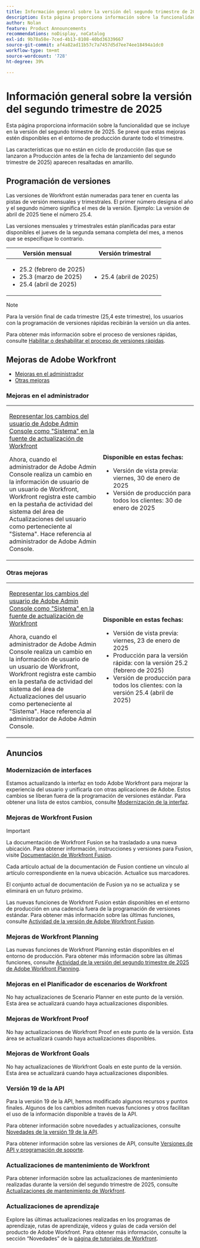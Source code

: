 ```yaml
---
title: Información general sobre la versión del segundo trimestre de 2025
description: Esta página proporciona información sobre la funcionalidad que se incluye en la versión del segundo trimestre de 2025. Se prevé que estas mejoras estén disponibles en el entorno de producción durante todo el trimestre.
author: Nolan
feature: Product Announcements
recommendations: noDisplay, noCatalog
exl-id: 9b78a58e-7ced-4b13-8108-40bd36339667
source-git-commit: af4a82ad11b57c7a7457d5d7ee74ee18494a1dc0
workflow-type: tm+mt
source-wordcount: '728'
ht-degree: 39%

---
```


# Información general sobre la versión del segundo trimestre de 2025

Esta página proporciona información sobre la funcionalidad que se incluye en la versión del segundo trimestre de 2025. Se prevé que estas mejoras estén disponibles en el entorno de producción durante todo el trimestre.

<span class="preview">Las características que no están en ciclo de producción (las que se lanzaron a Producción antes de la fecha de lanzamiento del segundo trimestre de 2025) aparecen resaltadas en amarillo.</span>

## Programación de versiones

Las versiones de Workfront están numeradas para tener en cuenta las pistas de versión mensuales y trimestrales. El primer número designa el año y el segundo número significa el mes de la versión. Ejemplo: La versión de abril de 2025 tiene el número 25.4.

Las versiones mensuales y trimestrales están planificadas para estar disponibles el jueves de la segunda semana completa del mes, a menos que se especifique lo contrario.

| Versión mensual | Versión trimestral |
| ----------------- | ----------------- |
| <ul><li>25.2 (febrero de 2025)</li><li>25.3 (marzo de 2025)</li><li>25.4 (abril de 2025)</li></ul> | <ul><li>25.4 (abril de 2025)</li></ul> |

>[!NOTE]
>
>Para la versión final de cada trimestre (25,4 este trimestre), los usuarios con la programación de versiones rápidas recibirán la versión un día antes.
>
>Para obtener más información sobre el proceso de versiones rápidas, consulte [Habilitar o deshabilitar el proceso de versiones rápidas](/help/quicksilver/administration-and-setup/set-up-workfront/configure-system-defaults/enable-fast-release-process.md).

## Mejoras de Adobe Workfront

* [Mejoras en el administrador](#administrator-enhancements)
* [Otras mejoras](#other-enhancements)

### Mejoras en el administrador

<table>
<col style="width: 50%;" />
<col style="width: 50%;" />
<tbody>
    <tr>
        <td>
            <p><a href="/help/quicksilver/product-announcements/product-releases/25-q2-release-activity/25-q2-administrator-enhancements.md" class="MCXref xref" xrefformat="{para}">
            Representar los cambios del usuario de Adobe Admin Console como "Sistema" en la fuente de actualización de Workfront</a></p>
            <p>Ahora, cuando el administrador de Adobe Admin Console realiza un cambio en la información de usuario de un usuario de Workfront, Workfront registra este cambio en la pestaña de actividad del sistema del área de Actualizaciones del usuario como perteneciente al "Sistema". Hace referencia al administrador de Adobe Admin Console.</p>
        </td>
        <td>
            <p><b>Disponible en estas fechas:</b></p>
            <ul>
                <li>Versión de vista previa: viernes, 30 de enero de 2025</li>
                <li><span class="preview">Versión de producción para todos los clientes: 30 de enero de 2025</span></li>
            </ul>
        </td>
    </tr>                          
</tbody>
</table>

### Otras mejoras

<table>
<col style="width: 50%;" />
<col style="width: 50%;" />
<tbody>
    <tr>
        <td>
            <p><a href="/help/quicksilver/product-announcements/product-releases/25-q2-release-activity/25-q2-other-enhancements.md" class="MCXref xref" xrefformat="{para}">
            Representar los cambios del usuario de Adobe Admin Console como "Sistema" en la fuente de actualización de Workfront</a></p>
            <p>Ahora, cuando el administrador de Adobe Admin Console realiza un cambio en la información de usuario de un usuario de Workfront, Workfront registra este cambio en la pestaña de actividad del sistema del área de Actualizaciones del usuario como perteneciente al "Sistema". Hace referencia al administrador de Adobe Admin Console.</p>
        </td>
        <td>
            <p><b>Disponible en estas fechas:</b></p>
            <ul>
                <li>Versión de vista previa: viernes, 23 de enero de 2025</li>
                <li>Producción para la versión rápida: con la versión 25.2 (febrero de 2025)</li>
                <li>Versión de producción para todos los clientes: con la versión 25.4 (abril de 2025)</li>
            </ul>
        </td>
    </tr>
    <!--<tr>
        <td>
            <p><a href="/help/quicksilver/product-announcements/product-releases/25-q2-release-activity/25-q2-look-and-feel-updates.md" class="MCXref xref" xrefformat="{para}">
            Look-and-feel updates during the Second Quarter 2025 timeframe</a></p>
            <p>Minor updates to the look and feel of various areas of the Adobe Workfront application are being made within the Second Quarter 2025 timeframe. Review the individual release notes for specific release dates.</p>
        </td>
        <td>
            <p><b>Available on these dates:</b></p>
            <ul>
                <li>Preview release: Throughout the Second Quarter 2025 release timeframe</li>
                <li><span class="preview">Production release: Review the release notes for specific dates</span></li>
            </ul>
        </td>
    </tr>-->
</tbody>
</table>

<!--
### Functionality soon to be removed from Workfront

The following functionality is soon to be removed from Workfront:
-->

## Anuncios

### Modernización de interfaces

Estamos actualizando la interfaz en todo Adobe Workfront para mejorar la experiencia del usuario y unificarla con otras aplicaciones de Adobe. Estos cambios se liberan fuera de la programación de versiones estándar. Para obtener una lista de estos cambios, consulte [Modernización de la interfaz](/help/quicksilver/product-announcements/product-releases/interface-modernization/interface-modernization.md).

### Mejoras de Workfront Fusion

>[!IMPORTANT]
>
>La documentación de Workfront Fusion se ha trasladado a una nueva ubicación. Para obtener información, instrucciones y versiones para Fusion, visite [Documentación de Workfront Fusion](https://experienceleague.adobe.com/en/docs/workfront-fusion/using/home).
>
>Cada artículo actual de la documentación de Fusion contiene un vínculo al artículo correspondiente en la nueva ubicación. Actualice sus marcadores.
>
>El conjunto actual de documentación de Fusion ya no se actualiza y se eliminará en un futuro próximo.

Las nuevas funciones de Workfront Fusion están disponibles en el entorno de producción en una cadencia fuera de la programación de versiones estándar. Para obtener más información sobre las últimas funciones, consulte [Actividad de la versión de Adobe Workfront Fusion](https://experienceleague.adobe.com/en/docs/workfront-fusion/using/fusion-release-activity/fusion-release-activity).

### Mejoras de Workfront Planning

Las nuevas funciones de Workfront Planning están disponibles en el entorno de producción. Para obtener más información sobre las últimas funciones, consulte [Actividad de la versión del segundo trimestre de 2025 de Adobe Workfront Planning](/help/quicksilver/product-announcements/product-releases/planning-release-activity/planning-release-activity-25-q2.md).

### Mejoras en el Planificador de escenarios de Workfront

No hay actualizaciones de Scenario Planner en este punto de la versión. Esta área se actualizará cuando haya actualizaciones disponibles.

### Mejoras de Workfront Proof

No hay actualizaciones de Workfront Proof en este punto de la versión. Esta área se actualizará cuando haya actualizaciones disponibles.

### Mejoras de Workfront Goals

No hay actualizaciones de Workfront Goals en este punto de la versión. Esta área se actualizará cuando haya actualizaciones disponibles.

### Versión 19 de la API

Para la versión 19 de la API, hemos modificado algunos recursos y puntos finales. Algunos de los cambios admiten nuevas funciones y otros facilitan el uso de la información disponible a través de la API.

Para obtener información sobre novedades y actualizaciones, consulte [Novedades de la versión 19 de la API](/help/quicksilver/wf-api/api/new-api-version-19.md).

Para obtener información sobre las versiones de API, consulte [Versiones de API y programación de soporte](/help/quicksilver/wf-api/api/api-version-support-schedule.md).

### Actualizaciones de mantenimiento de Workfront 

Para obtener información sobre las actualizaciones de mantenimiento realizadas durante la versión del segundo trimestre de 2025, consulte [Actualizaciones de mantenimiento de Workfront](https://experienceleague.adobe.com/docs/workfront-known-issues/releases/current-updates.html?lang=es).

### Actualizaciones de aprendizaje

Explore las últimas actualizaciones realizadas en los programas de aprendizaje, rutas de aprendizaje, vídeos y guías de cada versión del producto de Adobe Workfront. Para obtener más información, consulte la sección “Novedades” de la [página de tutoriales de Workfront](https://experienceleague.adobe.com/docs/workfront-learn/tutorials-workfront/home.html?lang=es).

